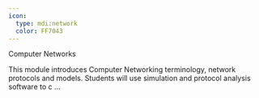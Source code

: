 ```yaml
---
icon:
  type: mdi:network
  color: FF7043
---
```

Computer Networks

This module introduces Computer Networking terminology, network protocols and models. Students will use simulation and protocol analysis software to c ... 
